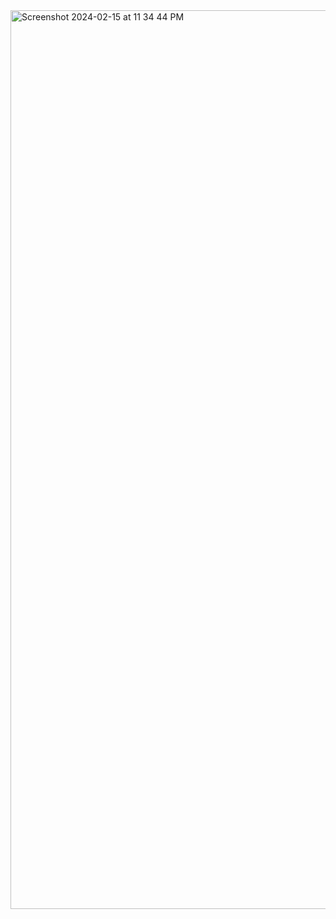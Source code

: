 <img width="1438" alt="Screenshot 2024-02-15 at 11 34 44 PM" src="https://github.com/teli203/code-adventure-game/assets/68035449/95e6d5bd-d6bb-46d7-954d-d4aa35501c7a">

